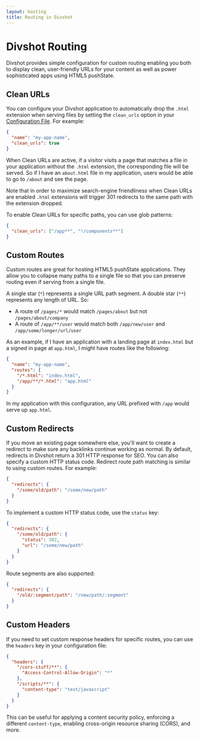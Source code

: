 ```yaml
---
layout: hosting
title: Routing in Divshot
---
```


# Divshot Routing

<p class="lead">Divshot provides simple configuration for custom routing enabling you
both to display clean, user-friendly URLs for your content as well as power sophisticated
apps using HTML5 pushState.</p>

## Clean URLs

You can configure your Divshot application to automatically drop the `.html` extension
when serving files by setting the `clean_urls` option in your [Configuration File](/guides/configuration).
For example:

```json
{
  "name": "my-app-name",
  "clean_urls": true
}
```

When Clean URLs are active, if a visitor visits a page that matches a file in your application
without the `.html` extension, the corresponding file will be served. So if I have an `about.html`
file in my application, users would be able to go to `/about` and see the page.

Note that in order to maximize search-engine friendliness when Clean URLs are enabled `.html`
extensions will trigger 301 redirects to the same path with the extension dropped.

To enable Clean URLs for specific paths, you can use glob patterns:

```json
{
  "clean_urls": ["/app**", "!/components**"]
}
```

## Custom Routes

Custom routes are great for hosting HTML5 pushState applications. They allow you to collapse many
paths to a single file so that you can preserve routing even if serving from a single file.

A single star (`*`) represents a single URL path segment. A double star (`**`) represents any length
of URL. So:

* A route of `/pages/*` would match `/pages/about` but not `/pages/about/company`
* A route of `/app/**/user` would match both `/app/new/user` and `/app/some/longer/url/user`

As an example, if I have an application with a landing page at `index.html` but a signed in page at
`app.html`, I might have routes like the following:

```json
{
  "name": "my-app-name",
  "routes": {
    "/*.html": "index.html",
    "/app/**/*.html": "app.html"
  }
}
```

In my application with this configuration, any URL prefixed with `/app` would serve up `app.html`.

## Custom Redirects

If you move an existing page somewhere else, you'll want to create a redirect to make sure any backlinks continue 
working as normal. By default, redirects in Divshot return a 301 HTTP response for SEO. You can also specify
a custom HTTP status code. Redirect route path matching is similar to using custom routes. For example:

```json
{
  "redirects": {
    "/some/old/path": "/some/new/path"
  }
}
```

To implement a custom HTTP status code, use the `status` key:

```json
{
  "redirects": {
    "/some/old/path": {
      "status": 302,
      "url": "/some/new/path"
    }
  }
}
```

Route segments are also supported:

```json
{
  "redirects": {
    "/old/:segment/path": "/new/path/:segment"
  }
}
```

## Custom Headers

If you need to set custom response headers for specific routes, you can use the `headers` key in your configuration file:

```json
{
  "headers": {
    "/cors-stuff/**": {
      "Access-Control-Allow-Origin": "*"
    },
    "/scripts/**": {
      "content-type": "text/javascript"
    }
  }
}
```

This can be useful for applying a content security policy, enforcing a different `content-type`, enabling
cross-origin resource sharing (CORS), and more.
